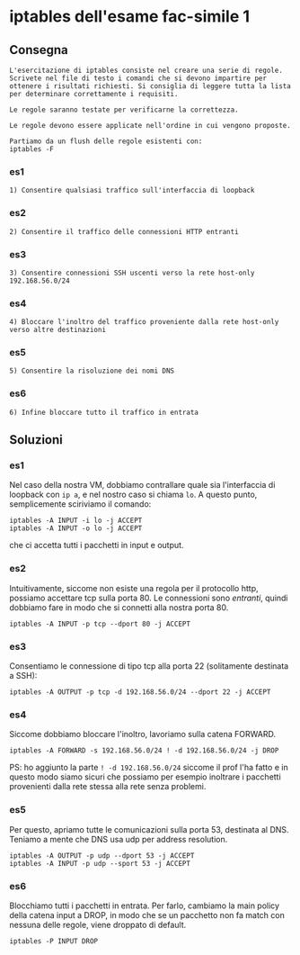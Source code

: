 # iptables dell'esame fac-simile 1

## Consegna
```
L'esercitazione di iptables consiste nel creare una serie di regole.
Scrivete nel file di testo i comandi che si devono impartire per 
ottenere i risultati richiesti. Si consiglia di leggere tutta la lista
per determinare correttamente i requisiti.

Le regole saranno testate per verificarne la correttezza.

Le regole devono essere applicate nell'ordine in cui vengono proposte.

Partiamo da un flush delle regole esistenti con:
iptables -F
```

### es1
```
1) Consentire qualsiasi traffico sull'interfaccia di loopback
```
### es2
```
2) Consentire il traffico delle connessioni HTTP entranti
```
### es3
```
3) Consentire connessioni SSH uscenti verso la rete host-only 192.168.56.0/24
```
### es4
```
4) Bloccare l'inoltro del traffico proveniente dalla rete host-only verso altre destinazioni
```
### es5
```
5) Consentire la risoluzione dei nomi DNS
```
### es6
```
6) Infine bloccare tutto il traffico in entrata
```

## Soluzioni

### es1
Nel caso della nostra VM, dobbiamo contrallare quale sia l'interfaccia di loopback con `ip a`, e nel nostro caso si chiama `lo`.
A questo punto, semplicemente sciriviamo il comando:
```
iptables -A INPUT -i lo -j ACCEPT
iptables -A INPUT -o lo -j ACCEPT
```
che ci accetta tutti i pacchetti in input e output.

### es2
Intuitivamente, siccome non esiste una regola per il protocollo http, possiamo accettare tcp sulla porta 80. Le connessioni sono _entranti_, quindi dobbiamo fare in modo che si connetti alla nostra porta 80.
```
iptables -A INPUT -p tcp --dport 80 -j ACCEPT
```

### es3
Consentiamo le connessione di tipo tcp alla porta 22 (solitamente destinata a SSH):
```
iptables -A OUTPUT -p tcp -d 192.168.56.0/24 --dport 22 -j ACCEPT 
```

### es4
Siccome dobbiamo bloccare l'inoltro, lavoriamo sulla catena FORWARD.
```
iptables -A FORWARD -s 192.168.56.0/24 ! -d 192.168.56.0/24 -j DROP
```
PS: ho aggiunto la parte `! -d 192.168.56.0/24` siccome il prof l'ha fatto e in questo modo siamo sicuri che possiamo per esempio inoltrare i pacchetti provenienti dalla rete stessa alla rete senza problemi. 

### es5
Per questo, apriamo tutte le comunicazioni sulla porta 53, destinata al DNS.
Teniamo a mente che DNS usa udp per address resolution.
```
iptables -A OUTPUT -p udp --dport 53 -j ACCEPT
iptables -A INPUT -p udp --sport 53 -j ACCEPT
```

### es6
Blocchiamo tutti i pacchetti in entrata. Per farlo, cambiamo la main policy della catena input a DROP, in modo che se un pacchetto non fa match con nessuna delle regole, viene droppato di default. 
```
iptables -P INPUT DROP
```